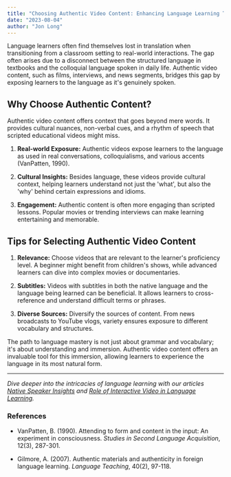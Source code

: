 ```yaml
---
title: "Choosing Authentic Video Content: Enhancing Language Learning Through Real Interactions"
date: "2023-08-04"
author: "Jon Long"
---
```


Language learners often find themselves lost in translation when transitioning from a classroom setting to real-world interactions. The gap often arises due to a disconnect between the structured language in textbooks and the colloquial language spoken in daily life. Authentic video content, such as films, interviews, and news segments, bridges this gap by exposing learners to the language as it's genuinely spoken. 

## Why Choose Authentic Content?

Authentic video content offers context that goes beyond mere words. It provides cultural nuances, non-verbal cues, and a rhythm of speech that scripted educational videos might miss.

1. **Real-world Exposure:** Authentic videos expose learners to the language as used in real conversations, colloquialisms, and various accents (VanPatten, 1990).

2. **Cultural Insights:** Besides language, these videos provide cultural context, helping learners understand not just the 'what', but also the 'why' behind certain expressions and idioms.

3. **Engagement:** Authentic content is often more engaging than scripted lessons. Popular movies or trending interviews can make learning entertaining and memorable.

## Tips for Selecting Authentic Video Content

1. **Relevance:** Choose videos that are relevant to the learner's proficiency level. A beginner might benefit from children's shows, while advanced learners can dive into complex movies or documentaries.

2. **Subtitles:** Videos with subtitles in both the native language and the language being learned can be beneficial. It allows learners to cross-reference and understand difficult terms or phrases.

3. **Diverse Sources:** Diversify the sources of content. From news broadcasts to YouTube vlogs, variety ensures exposure to different vocabulary and structures.

The path to language mastery is not just about grammar and vocabulary; it's about understanding and immersion. Authentic video content offers an invaluable tool for this immersion, allowing learners to experience the language in its most natural form.

---

*Dive deeper into the intricacies of language learning with our articles [Native Speaker Insights](/native-speaker-insights) and [Role of Interactive Video in Language Learning](/role-of-interactive-video).*

### References

- VanPatten, B. (1990). Attending to form and content in the input: An experiment in consciousness. *Studies in Second Language Acquisition*, 12(3), 287-301.

- Gilmore, A. (2007). Authentic materials and authenticity in foreign language learning. *Language Teaching*, 40(2), 97-118.

